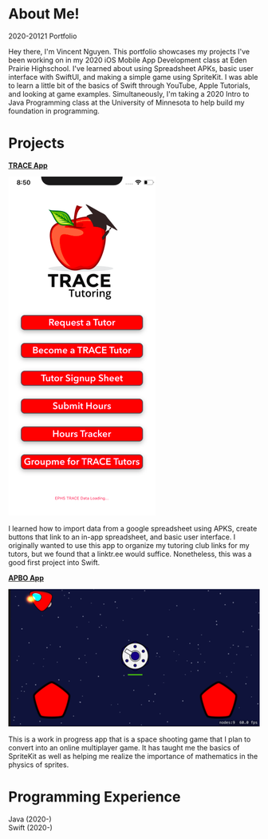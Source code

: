 # About Me!
2020-20121 Portfolio

Hey there, I'm Vincent Nguyen. This portfolio showcases my projects I've been working on in my 2020 iOS Mobile App Development class at Eden Prairie Highschool. I've learned about using Spreadsheet APKs, basic user interface with SwiftUI, and making a simple game using SpriteKit. I was able to learn a little bit of the basics of Swift through YouTube, Apple Tutorials, and looking at game examples. Simultaneously, I'm taking a 2020 Intro to Java Programming class at the University of Minnesota to help build my foundation in programming.

# Projects

[**TRACE App**](https://github.com/Nagooy3n/TraceApp)

![Screenshot](TRACE_Example.png)

I learned how to import data from a google spreadsheet using APKS, create buttons that link to an in-app spreadsheet, and basic user interface.
I originally wanted to use this app to organize my tutoring club links for my tutors, but we found that a linktr.ee would suffice. Nonetheless, this was a good first project into Swift.


[**APBO App**](https://github.com/1201dc/APBOv2)

![Screenshot](APBO_Example.png)

This is a work in progress app that is a space shooting game that I plan to convert into an online multiplayer game. It has taught me the basics of SpriteKit as well as helping me realize the importance of mathematics in the physics of sprites.


# Programming Experience

Java (2020-)  
Swift (2020-)  
